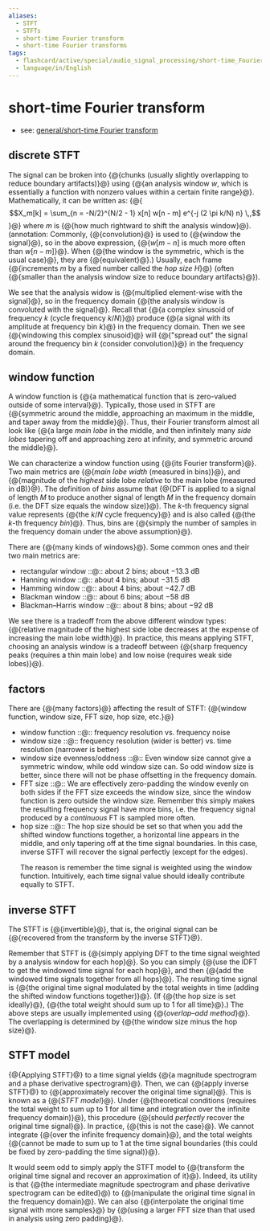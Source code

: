 ```yaml
---
aliases:
  - STFT
  - STFTs
  - short-time Fourier transform
  - short-time Fourier transforms
tags:
  - flashcard/active/special/audio_signal_processing/short-time_Fourier_transform
  - language/in/English
---
```


# short-time Fourier transform

- see: [general/short-time Fourier transform](../../general/short-time%20Fourier%20transform.md)

## discrete STFT

The signal can be broken into {@{chunks \(usually slightly overlapping to reduce boundary artifacts\)}@} using {@{an analysis window $w$, which is essentially a function with nonzero values within a certain finite range}@}. Mathematically, it can be written as: {@{$$X_m[k] = \sum_{n = -N/2}^{N/2 - 1} x[n] w[n - m] e^{-j (2 \pi k/N) n} \,,$$}@} where $m$ is {@{how much rightward to shift the analysis window}@}. \(annotation: Commonly, {@{convolution}@} is used to {@{window the signal}@}, so in the above expression, {@{$w[m - n]$ is much more often than $w[n -m]$}@}. When {@{the window is the symmetric, which is the usual case}@}, they are {@{equivalent}@}.\) Usually, each frame {@{increments $m$ by a fixed number called the _hop size_ $H$}@} \(often {@{smaller than the analysis window size to reduce boundary artifacts}@}\). <!--SR:!2026-05-20,249,330!2026-05-16,246,330!2026-03-04,174,310!2026-05-03,235,330!2026-04-25,227,330!2025-09-18,62,310!2025-09-11,5,347!2025-09-11,5,347!2025-09-11,5,347!2025-09-11,5,347!2025-09-11,5,347-->

We see that the analysis widow is {@{multiplied element-wise with the signal}@}, so in the frequency domain {@{the analysis window is convoluted with the signal}@}. Recall that {@{a complex sinusoid of frequency $k$ \(cycle frequency $k / N$\)}@} produce {@{a signal with its amplitude at frequency bin $k$}@} in the frequency domain. Then we see {@{windowing this complex sinusoid}@} will {@{"spread out" the signal around the frequency bin $k$ \(consider convolution\)}@} in the frequency domain. <!--SR:!2026-05-21,250,330!2026-04-29,231,330!2026-05-16,246,330!2025-09-23,67,310!2026-05-18,247,330!2026-05-26,254,330-->

## window function

A window function is {@{a mathematical function that is zero-valued outside of some interval}@}. Typically, those used in STFT are {@{symmetric around the middle, approaching an maximum in the middle, and taper away from the middle}@}. Thus, their Fourier transform almost all look like {@{a large _main lobe_ in the middle, and then infinitely many _side lobes_ tapering off and approaching zero at infinity, and symmetric around the middle}@}. <!--SR:!2026-05-08,239,330!2026-05-29,256,330!2026-05-15,245,330-->

We can characterize a window function using {@{its Fourier transform}@}. Two main metrics are {@{_main lobe width_ \(measured in bins\)}@}, and {@{magnitude of the _highest_ side lobe _relative_ to the main lobe \(measured in dB\)}@}. The definition of _bins_ assume that {@{DFT is applied to a signal of length _M_ to produce another signal of length _M_ in the frequency domain \(i.e. the DFT size equals the window size\)}@}. The $k$-th frequency signal value represents {@{the $k / N$ cycle frequency}@} and is also called {@{the $k$-th frequency _bin_}@}. Thus, bins are {@{simply the number of samples in the frequency domain under the above assumption}@}. <!--SR:!2025-09-19,63,310!2026-05-02,233,330!2026-04-27,229,330!2026-03-15,182,310!2026-05-18,247,330!2026-05-16,246,330!2025-10-10,79,350-->

There are {@{many kinds of windows}@}. Some common ones and their two main metrics are: <!--SR:!2026-05-27,255,330-->

- rectangular window ::@:: about 2 bins; about −13.3&nbsp;dB <!--SR:!2026-06-10,266,330!2026-05-03,234,330-->
- Hanning window ::@:: about 4 bins; about −31.5&nbsp;dB <!--SR:!2026-05-08,239,330!2026-04-30,232,330-->
- Hamming window ::@:: about 4 bins; about −42.7&nbsp;dB <!--SR:!2026-03-12,180,310!2026-05-15,245,330-->
- Blackman window ::@:: about 6 bins; about −58&nbsp;dB <!--SR:!2026-05-25,253,330!2026-05-22,251,330-->
- Blackman–Harris window ::@:: about 8 bins; about −92&nbsp;dB <!--SR:!2026-05-12,242,330!2026-05-14,244,330-->

We see there is a tradeoff from the above different window types: {@{relative magnitude of the highest side lobe decreases at the expense of increasing the main lobe width}@}. In practice, this means applying STFT, choosing an analysis window is a tradeoff between {@{sharp frequency peaks \(requires a thin main lobe\) and low noise \(requires weak side lobes\)}@}. <!--SR:!2026-05-27,255,330!2026-05-24,252,330-->

## factors

There are {@{many factors}@} affecting the result of STFT: {@{window function, window size, FFT size, hop size, etc.}@} <!--SR:!2026-05-09,240,330!2026-04-28,230,330-->

- window function ::@:: frequency resolution vs. frequency noise <!--SR:!2026-05-19,248,330!2025-09-22,66,310-->
- window size ::@:: frequency resolution \(wider is better\) vs. time resolution \(narrower is better\) <!--SR:!2026-05-19,248,330!2026-05-25,253,330-->
- window size evenness/oddness ::@:: Even window size cannot give a symmetric window, while odd window size can. So odd window size is better, since there will not be phase offsetting in the frequency domain. <!--SR:!2026-03-12,180,310!2026-06-03,260,330-->
- FFT size ::@:: We are effectively zero-padding the window evenly on both sides if the FFT size exceeds the window size, since the window function is zero outside the window size. Remember this simply makes the resulting frequency signal have more bins, i.e. the frequency signal produced by a _continuous_ FT is sampled more often. <!--SR:!2026-05-26,254,330!2026-04-26,228,330-->
- hop size ::@:: The hop size should be set so that when you add the shifted window functions together, a horizontal line appears in the middle, and only tapering off at the time signal boundaries. In this case, inverse STFT will recover the signal perfectly \(except for the edges\). <p> The reason is remember the time signal is weighted using the window function. Intuitively, each time signal value should ideally contribute equally to STFT. <!--SR:!2026-05-16,246,330!2025-09-19,63,310-->

## inverse STFT

The STFT is {@{invertible}@}, that is, the original signal can be {@{recovered from the transform by the inverse STFT}@}. <!--SR:!2025-09-20,64,310!2026-05-17,246,330-->

Remember that STFT is {@{simply applying DFT to the time signal weighted by a analysis window for each hop}@}. So you can simply {@{use the IDFT to get the windowed time signal for each hop}@}, and then {@{add the windowed time signals together from all hops}@}. The resulting time signal is {@{the original time signal modulated by the total weights in time \(adding the shifted window functions together\)}@}. \(If {@{the hop size is set ideally}@}, {@{the total weight should sum up to 1 for all time}@}.\) The above steps are usually implemented using {@{_overlap–add method_}@}. The overlapping is determined by {@{the window size minus the hop size}@}. <!--SR:!2026-05-04,236,330!2026-05-26,254,330!2026-05-15,245,330!2026-05-13,243,330!2026-05-05,237,330!2026-05-15,245,330!2026-05-10,241,330!2026-05-27,255,330-->

## STFT model

{@{Applying STFT}@} to a time signal yields {@{a magnitude spectrogram and a phase derivative spectrogram}@}. Then, we can {@{apply inverse STFT}@} to {@{approximately recover the original time signal}@}. This is known as a {@{_STFT model_}@}. Under {@{theoretical conditions \(requires the total weight to sum up to 1 for all time and integration over the infinite frequency domain\)}@}, this procedure {@{should _perfectly_ recover the original time signal}@}. In practice, {@{this is not the case}@}. We cannot integrate {@{over the infinite frequency domain}@}, and the total weights {@{cannot be made to sum up to 1 at the time signal boundaries \(this could be fixed by zero-padding the time signal\)}@}. <!--SR:!2026-05-17,246,330!2026-06-02,259,330!2025-09-21,65,310!2026-05-04,235,330!2026-05-07,238,330!2025-09-20,64,310!2026-05-30,257,330!2026-05-01,233,330!2026-05-01,233,330!2026-05-25,253,330-->

It would seem odd to simply apply the STFT model to {@{transform the original time signal and recover an approximation of it}@}. Indeed, its utility is that {@{the intermediate magnitude spectrogram and phase derivative spectrogram can be edited}@} to {@{manipulate the original time signal in the frequency domain}@}. We can also {@{interpolate the original time signal with more samples}@} by {@{using a larger FFT size than that used in analysis using zero padding}@}. <!--SR:!2026-05-06,237,330!2026-05-05,236,330!2026-05-01,232,330!2026-05-22,251,330!2025-09-21,65,310-->
